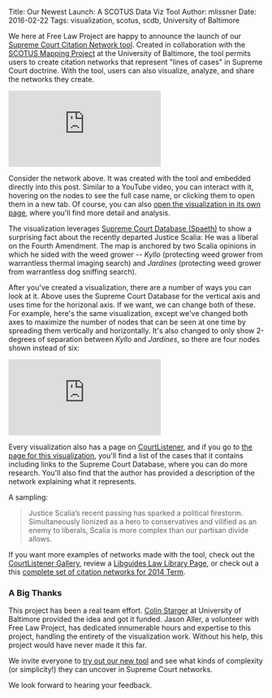 Title: Our Newest Launch: A SCOTUS Data Viz Tool
Author: mlissner
Date: 2016-02-22
Tags: visualization, scotus, scdb, University of Baltimore

We here at Free Law Project are happy to announce the launch of our [Supreme Court Citation Network tool][home]. Created in collaboration with the [SCOTUS Mapping Project][smp] at the University of Baltimore, the tool permits users to create citation networks that represent "lines of cases" in Supreme Court doctrine. With the tool, users can also visualize, analyze, and share the networks they create.

<div class="embed-responsive embed-responsive-4by3 scotus-map">
    <iframe class="embed-responsive-item" src="https://www.courtlistener.com/visualizations/scotus-mapper/484/embed/?type=genealogy&xaxis=time&dos=3" frameborder="0" allowfullscreen></iframe>
</div>


Consider the network above. It was created with the tool and embedded directly into this post. Similar to a YouTube video, you can interact with it, hovering on the nodes to see the full case name, or clicking them to open them in a new tab. Of course, you can also [open the visualization in its own page][viz], where you'll find more detail and analysis.

The visualization leverages [Supreme Court Database (Spaeth)](http://scdb.wustl.edu/about.php) to show a surprising fact about the recently departed Justice Scalia: He was a liberal on the Fourth Amendment. The map is anchored by two Scalia opinions in which he sided with the weed grower -- *Kyllo* (protecting weed grower from warrantless thermal imaging search) and *Jardines* (protecting weed grower from warrantless dog sniffing search).

After you've created a visualization, there are a number of ways you can look at it. Above uses the Supreme Court Database for the vertical axis and uses time for the horizonal axis. If we want, we can change both of these. For example, here's the same visualization, except we've changed both axes to maximize the number of nodes that can be seen at one time by spreading them vertically and horizontally. It's also changed to only show 2-degrees of separation between *Kyllo* and *Jardines*, so there are four nodes shown instead of six:

<div class="embed-responsive embed-responsive-4by3 scotus-map">
    <iframe class="embed-responsive-item" src="https://www.courtlistener.com/visualizations/scotus-mapper/484/embed/?type=dos&xaxis=cat&dos=2" frameborder="0" allowfullscreen></iframe>
</div>

Every visualization also has a page on [CourtListener][cl], and if you go to [the page for this visualization][viz], you'll find a list of the cases that it contains including links to the Supreme Court Database, where you can do more research. You'll also find that the author has provided a description of the network explaining what it represents.

A sampling:

> Justice Scalia’s recent passing has sparked a political firestorm. Simultaneously lionized as a hero to conservatives and vilified as an enemy to liberals, Scalia is more complex than our partisan divide allows.

If you want more examples of networks made with the tool, check out the [CourtListener Gallery][gal], review a [Libguides Law Library Page][libg], or check out a this [complete set of citation networks for 2014 Term][complete].


### A Big Thanks

This project has been a real team effort. [Colin Starger][starger] at University of Baltimore provided the idea and got it funded. Jason Aller, a volunteer with Free Law Project, has dedicated innumerable hours and expertise to this project, handling the entirety of the visualization work. Without his help, this project would have never made it this far.

We invite everyone to [try out our new tool][home] and see what kinds of complexity (or simplicity!) they can uncover in Supreme Court networks.

We look forward to hearing your feedback.

[cl]: https://www.courtlistener.com/
[smp]: http://law.ubalt.edu/faculty/scotus-mapping/index.cfm
[home]: https://www.courtlistener.com/visualizations/scotus-mapper/
[viz]: https://www.courtlistener.com/visualizations/scotus-mapper/484/kyllo-2001-to-jardines-2013/
[gal]: https://www.courtlistener.com/visualizations/gallery/
[libg]: http://law.ubalt.libguides.com/map_intro
[complete]: http://home.ubalt.edu/id86mp66/scotusmapper/Homepage_2014Term.html
[starger]: http://law.ubalt.edu/faculty/profiles/starger.cfm
